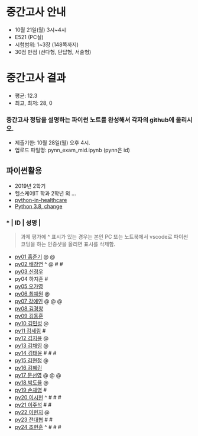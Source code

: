 # 중간고사 안내
- 10월 21일(월) 3시~4시
- E521 (PC실)
- 시험범위: 1~3장 (148쪽까지)
- 30점 만점 (선다형, 단답형, 서술형)

# 중간고사 결과
- 평균: 12.3
- 최고, 최저: 28, 0

### 중간고사 정답을 설명하는 파이썬 노트를 완성해서 각자의 github에 올리시오.
- 제출기한: 10월 28일(월) 오후 4시.
- 업로드 파일명: pynn_exam_mid.ipynb (pynn은 id)

## 파이썬활용
- 2019년 2학기 
- 헬스케어IT 학과 2학년 외 ...
- [python-in-healthcare](https://data-flair.training/blogs/python-in-healthcare/)
- [Python 3.8, change](https://www.44bits.io/ko/post/python-3-8-release-note-summary)

### * | ID | 성명 |
> 과제 평가에 ^ 표시가 있는 경우는 본인 PC 또는 노트북에서 vscode로 파이썬 코딩을 하는 인증샷을 올리면 표시를 삭제함.

- [py01	홍준기](https://github.com/hjg5015/py01) @ @ 
- [py02	배창연](https://github.com/py02/py02)  ^ @ # #
- [py03	신정우](https://github.com/wjddn1998/py03) 
- py04	하지훈  #
- [py05	오가영](https://github.com/OGa-young/py05) 
- [py06	최예원](https://github.com/tiger0854/py06) @
- [py07	강예인](https://github.com/KangYein/py07)  @ @ @
- [py08	김경창](https://github.com/rudckd0103/py08) 
- [py09	김동훈](https://github.com/rlaehdgns03/py09)
- [py10	김민성](https://github.com/minseongkimpy/py10) @
- [py11	김세림](https://github.com/seelvita/py11) # 
- [py12	김지윤](https://github.com/KIMJIYOON-PYTHON/py12) @
- [py13	김채영](https://github.com/kimchaeyoung-student/py13) @
- [py14	김태윤](https://github.com/taeyoon-99/py14) # # #
- [py15	김현정](https://github.com/dasdasqs2/py15) @
- [py16	김혜린](https://github.com/Kim-Hyerin/py16)  
- [py17	문선영](https://github.com/anstjsdud/py17) @ @ @
- [py18	박도율](https://github.com/DoyulPark/py_18) @
- [py19	손채영](https://github.com/chaeyeongSon/py19) #
- [py20	이시헌](https://github.com/LSH-123/py20) ^ # # #
- [py21	이주석](https://github.com/LEEJUSEOK/py21) # #
- [py22	이현지](https://github.com/ji91134/py_22) @
- [py23	전대협](https://github.com/eoguq555/py23) # #
- [py24	조현훈](https://github.com/cky2675/py24) ^ # # #
